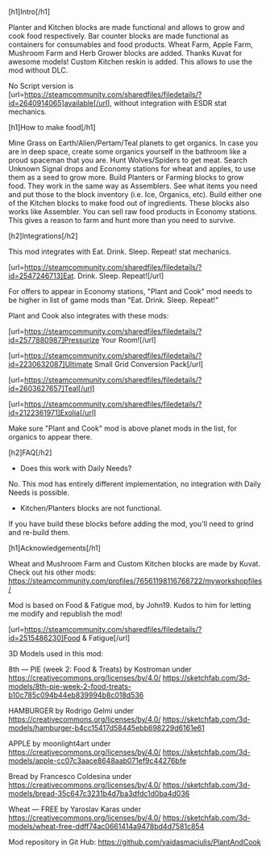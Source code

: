 [h1]Intro[/h1] 

Planter and Kitchen blocks are made functional and allows to grow and cook food respectively.
Bar counter blocks are made functional as containers for consumables and food products.
Wheat Farm, Apple Farm, Mushroom Farm and Herb Grower blocks are added. Thanks Kuvat for awesome models!
Custom Kitchen reskin is added. This allows to use the mod without DLC.

No Script version is [url=https://steamcommunity.com/sharedfiles/filedetails/?id=2640914065]available[/url], without integration with ESDR stat mechanics.

[h1]How to make food[/h1]

Mine Grass on Earth/Alien/Pertam/Teal planets to get organics.
In case you are in deep space, create some organics yourself in the bathroom like a proud spaceman that you are.
Hunt Wolves/Spiders to get meat.
Search Unknown Signal drops and Economy stations for wheat and apples, to use them as a seed to grow more.
Build Planters or Farming blocks to grow food. They work in the same way as Assemblers. See what items you need and put those to the block inventory (i.e. Ice, Organics, etc).
Build either one of the Kitchen blocks to make food out of ingredients. These blocks also works like Assembler.
You can sell raw food products in Economy stations. This gives a reason to farm and hunt more than you need to survive.


[h2]Integrations[/h2]

This mod integrates with Eat. Drink. Sleep. Repeat! stat mechanics.

[url=https://steamcommunity.com/sharedfiles/filedetails/?id=2547246713]Eat. Drink. Sleep. Repeat![/url]

For offers to appear in Economy stations, "Plant and Cook" mod needs to be higher in list of game mods than "Eat. Drink. Sleep. Repeat!"

Plant and Cook also integrates with these mods:

[url=https://steamcommunity.com/sharedfiles/filedetails/?id=2577880987]Pressurize Your Room![/url]

[url=https://steamcommunity.com/sharedfiles/filedetails/?id=2230632087]Ultimate Small Grid Conversion Pack[/url]

[url=https://steamcommunity.com/sharedfiles/filedetails/?id=2603627657]Teal[/url]

[url=https://steamcommunity.com/sharedfiles/filedetails/?id=2122361971]Exolia[/url]

Make sure "Plant and Cook" mod is above planet mods in the list, for organics to appear there.


[h2]FAQ[/h2]

- Does this work with Daily Needs?

No. This mod has entirely different implementation, no integration with Daily Needs is possible.

- Kitchen/Planters blocks are not functional.

If you have build these blocks before adding the mod, you'll need to grind and re-build them.


[h1]Acknowledgements[/h1]

Wheat and Mushroom Farm and Custom Kitchen blocks are made by Kuvat. Check out his other mods:
https://steamcommunity.com/profiles/76561198116768722/myworkshopfiles/

Mod is based on Food & Fatigue mod, by John19. Kudos to him for letting me modify and republish the mod!

[url=https://steamcommunity.com/sharedfiles/filedetails/?id=2515486230]Food & Fatigue[/url]


3D Models used in this mod:

8th — PIE (week 2: Food & Treats) by Kostroman under https://creativecommons.org/licenses/by/4.0/
https://sketchfab.com/3d-models/8th-pie-week-2-food-treats-b10c785c094b44eb839994b8c018d536

HAMBURGER by Rodrigo Gelmi under https://creativecommons.org/licenses/by/4.0/
https://sketchfab.com/3d-models/hamburger-b4cc15417d58445ebb698229d6161e61

APPLE by moonlight4art under https://creativecommons.org/licenses/by/4.0/
https://sketchfab.com/3d-models/apple-cc07c3aace8648aab071ef9c44276bfe

Bread by Francesco Coldesina under https://creativecommons.org/licenses/by/4.0/
https://sketchfab.com/3d-models/bread-35c647c3231b4d7ba3dfdc1d0ba4d036

Wheat — FREE by Yaroslav Karas under https://creativecommons.org/licenses/by/4.0/
https://sketchfab.com/3d-models/wheat-free-ddff74ac0661414a9478bd4d7581c854


Mod repository in Git Hub: https://github.com/vaidasmaciulis/PlantAndCook